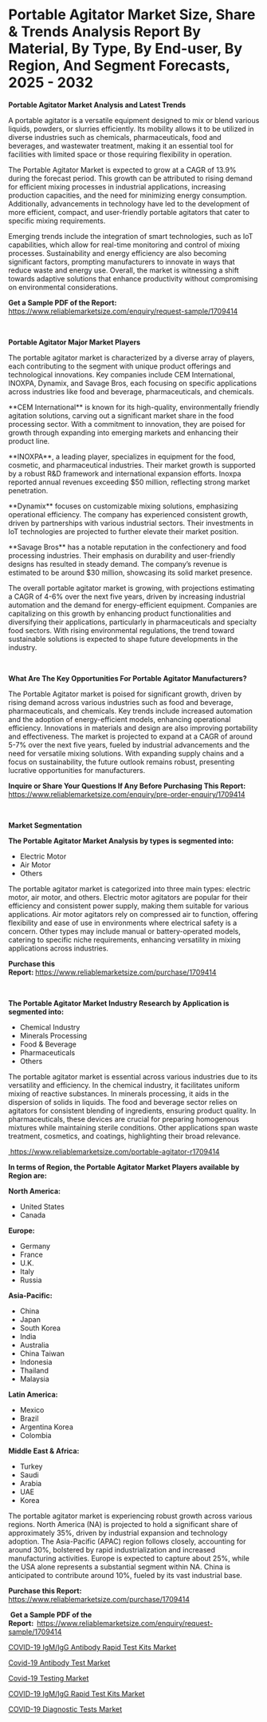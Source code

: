 <p><h1>Portable Agitator Market Size, Share & Trends Analysis Report By Material, By Type, By End-user, By Region, And Segment Forecasts, 2025 - 2032</h1></p><p><strong>Portable Agitator Market Analysis and Latest Trends</strong></p>
<p><p>A portable agitator is a versatile equipment designed to mix or blend various liquids, powders, or slurries efficiently. Its mobility allows it to be utilized in diverse industries such as chemicals, pharmaceuticals, food and beverages, and wastewater treatment, making it an essential tool for facilities with limited space or those requiring flexibility in operation.</p><p>The Portable Agitator Market is expected to grow at a CAGR of 13.9% during the forecast period. This growth can be attributed to rising demand for efficient mixing processes in industrial applications, increasing production capacities, and the need for minimizing energy consumption. Additionally, advancements in technology have led to the development of more efficient, compact, and user-friendly portable agitators that cater to specific mixing requirements.</p><p>Emerging trends include the integration of smart technologies, such as IoT capabilities, which allow for real-time monitoring and control of mixing processes. Sustainability and energy efficiency are also becoming significant factors, prompting manufacturers to innovate in ways that reduce waste and energy use. Overall, the market is witnessing a shift towards adaptive solutions that enhance productivity without compromising on environmental considerations.</p></p>
<p><strong>Get a Sample PDF of the Report:&nbsp;</strong> <a href="https://www.reliablemarketsize.com/enquiry/request-sample/1709414?utm_campaign=1836&utm_medium=2&utm_source=Github&utm_content=ia&utm_term=27032025&utm_id=portable-agitator">https://www.reliablemarketsize.com/enquiry/request-sample/1709414</a></p>
<p>&nbsp;</p>
<p><strong>Portable Agitator Major Market Players</strong></p>
<p><p>The portable agitator market is characterized by a diverse array of players, each contributing to the segment with unique product offerings and technological innovations. Key companies include CEM International, INOXPA, Dynamix, and Savage Bros, each focusing on specific applications across industries like food and beverage, pharmaceuticals, and chemicals.</p><p>**CEM International** is known for its high-quality, environmentally friendly agitation solutions, carving out a significant market share in the food processing sector. With a commitment to innovation, they are poised for growth through expanding into emerging markets and enhancing their product line.</p><p>**INOXPA**, a leading player, specializes in equipment for the food, cosmetic, and pharmaceutical industries. Their market growth is supported by a robust R&D framework and international expansion efforts. Inoxpa reported annual revenues exceeding $50 million, reflecting strong market penetration.</p><p>**Dynamix** focuses on customizable mixing solutions, emphasizing operational efficiency. The company has experienced consistent growth, driven by partnerships with various industrial sectors. Their investments in IoT technologies are projected to further elevate their market position.</p><p>**Savage Bros** has a notable reputation in the confectionery and food processing industries. Their emphasis on durability and user-friendly designs has resulted in steady demand. The company’s revenue is estimated to be around $30 million, showcasing its solid market presence.</p><p>The overall portable agitator market is growing, with projections estimating a CAGR of 4-6% over the next five years, driven by increasing industrial automation and the demand for energy-efficient equipment. Companies are capitalizing on this growth by enhancing product functionalities and diversifying their applications, particularly in pharmaceuticals and specialty food sectors. With rising environmental regulations, the trend toward sustainable solutions is expected to shape future developments in the industry.</p></p>
<p>&nbsp;</p>
<p><strong>What Are The Key Opportunities For Portable Agitator Manufacturers?</strong></p>
<p><p>The Portable Agitator market is poised for significant growth, driven by rising demand across various industries such as food and beverage, pharmaceuticals, and chemicals. Key trends include increased automation and the adoption of energy-efficient models, enhancing operational efficiency. Innovations in materials and design are also improving portability and effectiveness. The market is projected to expand at a CAGR of around 5-7% over the next five years, fueled by industrial advancements and the need for versatile mixing solutions. With expanding supply chains and a focus on sustainability, the future outlook remains robust, presenting lucrative opportunities for manufacturers.</p></p>
<p><strong>Inquire or Share Your Questions If Any Before Purchasing This Report:</strong> <a href="https://www.reliablemarketsize.com/enquiry/pre-order-enquiry/1709414?utm_campaign=1836&utm_medium=2&utm_source=Github&utm_content=ia&utm_term=27032025&utm_id=portable-agitator">https://www.reliablemarketsize.com/enquiry/pre-order-enquiry/1709414</a></p>
<p>&nbsp;</p>
<p><strong>Market Segmentation</strong></p>
<p><strong>The Portable Agitator Market Analysis by types is segmented into:</strong></p>
<p><ul><li>Electric Motor</li><li>Air Motor</li><li>Others</li></ul></p>
<p><p>The portable agitator market is categorized into three main types: electric motor, air motor, and others. Electric motor agitators are popular for their efficiency and consistent power supply, making them suitable for various applications. Air motor agitators rely on compressed air to function, offering flexibility and ease of use in environments where electrical safety is a concern. Other types may include manual or battery-operated models, catering to specific niche requirements, enhancing versatility in mixing applications across industries.</p></p>
<p><strong>Purchase this Report:&nbsp;</strong><a href="https://www.reliablemarketsize.com/purchase/1709414?utm_campaign=1836&utm_medium=2&utm_source=Github&utm_content=ia&utm_term=27032025&utm_id=portable-agitator">https://www.reliablemarketsize.com/purchase/1709414</a></p>
<p>&nbsp;</p>
<p><strong>The Portable Agitator Market Industry Research by Application is segmented into:</strong></p>
<p><ul><li>Chemical Industry</li><li>Minerals Processing</li><li>Food & Beverage</li><li>Pharmaceuticals</li><li>Others</li></ul></p>
<p><p>The portable agitator market is essential across various industries due to its versatility and efficiency. In the chemical industry, it facilitates uniform mixing of reactive substances. In minerals processing, it aids in the dispersion of solids in liquids. The food and beverage sector relies on agitators for consistent blending of ingredients, ensuring product quality. In pharmaceuticals, these devices are crucial for preparing homogenous mixtures while maintaining sterile conditions. Other applications span waste treatment, cosmetics, and coatings, highlighting their broad relevance.</p></p>
<p><a href="https://www.reliablemarketsize.com/portable-agitator-r1709414?utm_campaign=1836&utm_medium=2&utm_source=Github&utm_content=ia&utm_term=27032025&utm_id=portable-agitator">&nbsp;https://www.reliablemarketsize.com/portable-agitator-r1709414</a></p>
<p><strong>In terms of Region, the Portable Agitator Market Players available by Region are:</strong></p>
<p>
    <p> <strong> North America: </strong>
        <ul>
            <li>United States</li>
            <li>Canada</li>
        </ul>
        </p> 
    <p> <strong> Europe: </strong>
        <ul>
            <li>Germany</li>
            <li>France</li>
            <li>U.K.</li>
            <li>Italy</li>
            <li>Russia</li>
        </ul>
        </p> 
    <p> <strong> Asia-Pacific: </strong>
        <ul>
            <li>China</li>
            <li>Japan</li>
            <li>South Korea</li>
            <li>India</li>
            <li>Australia</li>
            <li>China Taiwan</li>
            <li>Indonesia</li>
            <li>Thailand</li>
            <li>Malaysia</li>
        </ul>
        </p> 
    <p> <strong> Latin America: </strong>
        <ul>
            <li>Mexico</li>
            <li>Brazil</li>
            <li>Argentina Korea</li>
            <li>Colombia</li>
        </ul>
        </p> 
    <p> <strong> Middle East & Africa: </strong>
        <ul>
            <li>Turkey</li>
            <li>Saudi</li>
            <li>Arabia</li>
            <li>UAE</li>
            <li>Korea</li>
        </ul>
    </p>
    </p>
<p><p>The portable agitator market is experiencing robust growth across various regions. North America (NA) is projected to hold a significant share of approximately 35%, driven by industrial expansion and technology adoption. The Asia-Pacific (APAC) region follows closely, accounting for around 30%, bolstered by rapid industrialization and increased manufacturing activities. Europe is expected to capture about 25%, while the USA alone represents a substantial segment within NA. China is anticipated to contribute around 10%, fueled by its vast industrial base.</p></p>
<p><strong>Purchase this Report: </strong><a href="https://www.reliablemarketsize.com/purchase/1709414?utm_campaign=1836&utm_medium=2&utm_source=Github&utm_content=ia&utm_term=27032025&utm_id=portable-agitator">https://www.reliablemarketsize.com/purchase/1709414</a></p>
<p>&nbsp;<strong>Get a Sample PDF of the Report:&nbsp;&nbsp;</strong><a href="https://www.reliablemarketsize.com/enquiry/request-sample/1709414?utm_campaign=1836&utm_medium=2&utm_source=Github&utm_content=ia&utm_term=27032025&utm_id=portable-agitator">https://www.reliablemarketsize.com/enquiry/request-sample/1709414</a></p>
<p><strong></strong></p>
<p><p><a href="https://github.com/langolaskark/Market-Research-Report-List-1/blob/main/covid-19-igmigg-antibody-rapid-test-kits-market.md?utm_campaign=1836&utm_medium=2&utm_source=Github&utm_content=ia&utm_term=27032025&utm_id=portable-agitator">COVID-19 IgM/IgG Antibody Rapid Test Kits Market</a></p><p><a href="https://github.com/thatejanet4y/Market-Research-Report-List-1/blob/main/covid-19-antibody-test-market.md?utm_campaign=1836&utm_medium=2&utm_source=Github&utm_content=ia&utm_term=27032025&utm_id=portable-agitator">Covid-19 Antibody Test Market</a></p><p><a href="https://github.com/arocasanzib6/Market-Research-Report-List-1/blob/main/covid-19-testing-market.md?utm_campaign=1836&utm_medium=2&utm_source=Github&utm_content=ia&utm_term=27032025&utm_id=portable-agitator">Covid-19 Testing Market</a></p><p><a href="https://github.com/mukaithaisia/Market-Research-Report-List-1/blob/main/covid-19-igmigg-rapid-test-kits-market.md?utm_campaign=1836&utm_medium=2&utm_source=Github&utm_content=ia&utm_term=27032025&utm_id=portable-agitator">COVID-19 IgM/IgG Rapid Test Kits Market</a></p><p><a href="https://github.com/arneslullapq/Market-Research-Report-List-1/blob/main/covid-19-diagnostic-tests-market.md?utm_campaign=1836&utm_medium=2&utm_source=Github&utm_content=ia&utm_term=27032025&utm_id=portable-agitator">COVID-19 Diagnostic Tests Market</a></p></p>